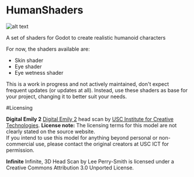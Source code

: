 # HumanShaders

![alt text](https://github.com/matmadness/HumanShaders/blob/main/splash_screen.png "Splash Screem")

A set of shaders for Godot to create realistic humanoid characters


For now, the shaders available are:

  - Skin shader
  - Eye shader
  - Eye wetness shader



This is a work in progress and not actively maintained, don't expect frequent updates (or updates at all). Instead, use these shaders as base for your project, changing it to better suit your needs.

#Licensing

**Digital Emily 2**
[Digital Emily 2](https://vgl.ict.usc.edu/Data/DigitalEmily2/) head scan by [USC Institute for Creative Technologies](https://ict.usc.edu/).
**License note:** The licensing terms for this model are not clearly stated on the source website.  
If you intend to use this model for anything beyond personal or non-commercial use, please contact the original creators at USC ICT for permission.


**Infinite**
Infinite, 3D Head Scan by Lee Perry-Smith is licensed under a Creative Commons Attribution 3.0 Unported License.

